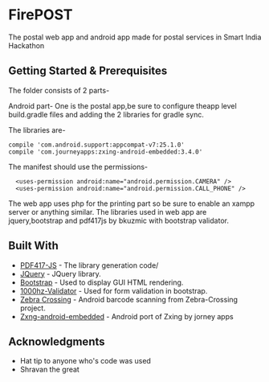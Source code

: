 # FirePOST

The postal web app and android app made for postal services in Smart India Hackathon 

## Getting Started & Prerequisites

The folder consists of 2 parts-

  Android part-
  One is the postal app,be sure to configure theapp level build.gradle files and adding the 2 libraries for gradle sync.

  The libraries are-
  ```
  compile 'com.android.support:appcompat-v7:25.1.0'
  compile 'com.journeyapps:zxing-android-embedded:3.4.0'
  ```

  The manifest should use the permissions-
  ```
    <uses-permission android:name="android.permission.CAMERA" />
    <uses-permission android:name="android.permission.CALL_PHONE" />
  ```

  The web app uses php for the printing part so be sure to enable an xampp server or anything similar.
  The libraries used in web app are jquery,bootstrap and pdf417js by bkuzmic with bootstrap validator.


## Built With

* [PDF417-JS](https://github.com/bkuzmic/pdf417-js) - The library generation code/
* [JQuery](https://jquery.com/) - JQuery library.
* [Bootstrap](getbootstrap.com/) - Used to display GUI HTML rendering.
* [1000hz-Validator](1000hz.github.io/bootstrap-validator/) - Used for form validation in bootstrap.
* [Zebra Crossing](https://github.com/zxing/zxing) - Android barcode scanning from Zebra-Crossing project.
* [Zxng-android-embedded](https://github.com/journeyapps/zxing-android-embedded) - Android port of Zxing by jorney apps


## Acknowledgments

* Hat tip to anyone who's code was used
* Shravan the great
